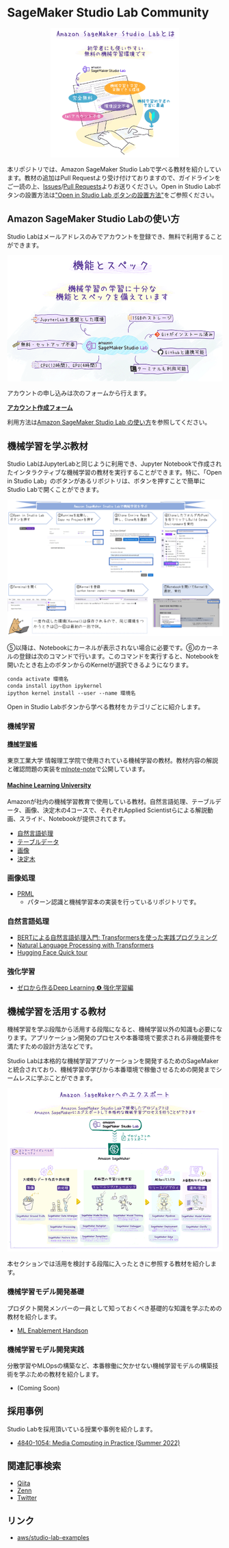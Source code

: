 # SageMaker Studio Lab Community

<p align="center">
  <img src="./images/what_is_studio_lab.png" width="300px">
</p>

本リポジトリでは、Amazon SageMaker Studio Labで学べる教材を紹介しています。教材の追加はPull Requestより受け付けておりますので、ガイドラインをご一読の上、[Issues](https://github.com/aws-studiolab-jp/awesome-studio-lab-jp/issues)/[Pull Requests](https://github.com/aws-studiolab-jp/awesome-studio-lab-jp/pulls)よりお送りください。Open in Studio Labボタンの設置方法は["Open in Studio Lab ボタンの設置方法"](./README_button.md)をご参照ください。

## Amazon SageMaker Studio Labの使い方

Studio Labはメールアドレスのみでアカウントを登録でき、無料で利用することができます。

![spec.png](./images/spec.png)

アカウントの申し込みは次のフォームから行えます。

**[アカウント作成フォーム](https://bit.ly/3kIjuZL)**

利用方法は[Amazon SageMaker Studio Lab の使い方](./README_usage.md)を参照してください。

## 機械学習を学ぶ教材

Studio LabはJupyterLabと同じように利用でき、Jupyter Notebookで作成されたインタラクティブな機械学習の教材を実行することができます。特に、「Open in Studio Lab」のボタンがあるリポジトリは、ボタンを押すことで簡単にStudio Labで開くことができます。

![install_flow.PNG](./images/install_flow.PNG)

⑤以降は、Notebookにカーネルが表示されない場合に必要です。⑥のカーネルの登録は次のコマンドで行います。このコマンドを実行すると、Notebookを開いたとき右上のボタンからのKernelが選択できるようになります。

```
conda activate 環境名
conda install ipython ipykernel
ipython kernel install --user --name 環境名
```

Open in Studio Labボタンから学べる教材をカテゴリごとに紹介します。

### 機械学習

#### [機械学習帳](https://chokkan.github.io/mlnote/index.html)

東京工業大学 情報理工学院で使用されている機械学習の教材。教材内容の解説と確認問題の実装を[mlnote-note](https://github.com/icoxfog417/mlnote-note)で公開しています。

#### [Machine Learning University](https://aws.amazon.com/jp/machine-learning/mlu/)

Amazonが社内の機械学習教育で使用している教材。自然言語処理、テーブルデータ、画像、決定木の4コースで、それぞれApplied Scientistらによる解説動画、スライド、Notebookが提供されてます。

* [自然言語処理](https://github.com/aws-samples/aws-machine-learning-university-accelerated-nlp)
* [テーブルデータ](https://github.com/aws-samples/aws-machine-learning-university-accelerated-tab)
* [画像](https://github.com/aws-samples/aws-machine-learning-university-accelerated-cv) 
* [決定木](https://github.com/aws-samples/aws-machine-learning-university-dte)

### 画像処理

* [PRML](https://github.com/ctgk/PRML)
  * パターン認識と機械学習本の実装を行っているリポジトリです。

### 自然言語処理

* [BERTによる自然言語処理入門: Transformersを使った実践プログラミング](https://github.com/stockmarkteam/bert-book)
* [Natural Language Processing with Transformers](https://github.com/manuelyhvh/nlp-with-transformers)
* [Hugging Face Quick tour](https://huggingface.co/docs/transformers/quicktour)

### 強化学習

* [ゼロから作るDeep Learning ❹ 強化学習編](https://github.com/oreilly-japan/deep-learning-from-scratch-4)

## 機械学習を活用する教材

機械学習を学ぶ段階から活用する段階になると、機械学習以外の知識も必要になります。アプリケーション開発のプロセスや本番環境で要求される非機能要件を満たすための設計方法などです。

Studio Labは本格的な機械学習アプリケーションを開発するためのSageMakerと統合されており、機械学習の学びから本番環境で稼働させるための開発までシームレスに学ぶことができます。

![studio_lab_to_sagemaker.png](./images/studio_lab_to_sagemaker.png)

本セクションでは活用を検討する段階に入ったときに参照する教材を紹介します。

### 機械学習モデル開発基礎

プロダクト開発メンバーの一員として知っておくべき基礎的な知識を学ぶための教材を紹介します。

* [ML Enablement Handson](https://github.com/aws-samples/aws-ml-enablement-handson)

### 機械学習モデル開発実践

分散学習やMLOpsの構築など、本番稼働に欠かせない機械学習モデルの構築技術を学ぶための教材を紹介します。

* (Coming Soon)

## 採用事例

Studio Labを採用頂いている授業や事例を紹介します。

* [4840-1054: Media Computing in Practice (Summer 2022)](https://media-comp.github.io/2022/)


## 関連記事検索

* [Qiita](https://qiita.com/tags/sagemakerstudiolab)
* [Zenn](https://zenn.dev/topics/sagemaker)
* [Twitter](https://twitter.com/search?q=lang%3Aja%20SageMaker%20Studio%20Lab&src=typed_query&f=live)

## リンク

* [aws/studio-lab-examples](https://github.com/aws/studio-lab-examples)

